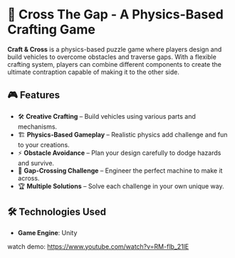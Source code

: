 # 🚀 Cross The Gap - A Physics-Based Crafting Game

**Craft & Cross** is a physics-based puzzle game where players design and build vehicles to overcome obstacles and traverse gaps. With a flexible crafting system, players can combine different components to create the ultimate contraption capable of making it to the other side.

## 🎮 Features
- 🛠 **Creative Crafting** – Build vehicles using various parts and mechanisms.
- 🏗 **Physics-Based Gameplay** – Realistic physics add challenge and fun to your creations.
- ⚡ **Obstacle Avoidance** – Plan your design carefully to dodge hazards and survive.
- 🌉 **Gap-Crossing Challenge** – Engineer the perfect machine to make it across.
- 🏆 **Multiple Solutions** – Solve each challenge in your own unique way.

## 🛠 Technologies Used
- **Game Engine**: Unity

watch demo: https://www.youtube.com/watch?v=RM-flb_21lE
